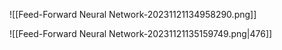 ![[Feed-Forward Neural Network-20231121134958290.png]]

![[Feed-Forward Neural Network-20231121135159749.png|476]]